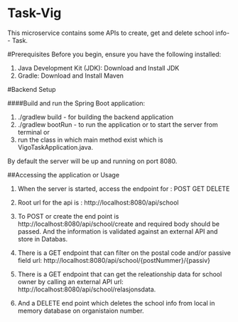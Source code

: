 # Task-Vig

This microservice contains some APIs to create, get and delete school info-- Task.

#Prerequisites
Before you begin, ensure you have the following installed:

1. Java Development Kit (JDK): Download and Install JDK
2. Gradle: Download and Install Maven

#Backend Setup

####Build and run the Spring Boot application:
1. ./gradlew build - for building the backend application
2. ./gradlew bootRun - to run the application or to start the server from terminal or
3. run the class in which main method exist which is VigoTaskApplication.java.

By default the server will be up and running on port 8080.

##Accessing the application or Usage 

1. When the server is started, access the endpoint for :
    POST
    GET
    DELETE
   
2. Root url for the api is : http://localhost:8080/api/school
3. To POST or create the end point is http://localhost:8080/api/school/create and required body should be passed.
   And the information is validated against an external API and store in Databas.
4. There is a GET endpoint that can filter on the postal code and/or passive field
   url: http://localhost:8080/api/school/{postNummer}/{passiv}
5. There is a GET endpoint that can get the releationship data for school owner by calling an external API 
   url: http://localhost:8080/api/school/relasjonsdata.
6. And a DELETE end point which deletes the school info from local in memory database on organistaion number.



